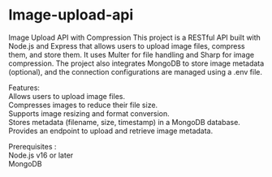 # Image-upload-api

Image Upload API with Compression
This project is a RESTful API built with Node.js and Express that allows users to upload image files, compress them, and store them. It uses Multer for file handling and Sharp for image compression. The project also integrates MongoDB to store image metadata (optional), and the connection configurations are managed using a .env file.

Features:  
  Allows users to upload image files.  
  Compresses images to reduce their file size.  
  Supports image resizing and format conversion.  
  Stores metadata (filename, size, timestamp) in a MongoDB database.  
  Provides an endpoint to upload and retrieve image metadata.

Prerequisites :  
Node.js v16 or later  
MongoDB
